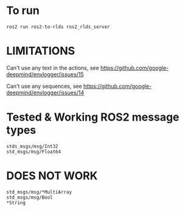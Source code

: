 # To run
`ros2 run ros2-to-rlds ros2_rlds_server`

# LIMITATIONS
Can't use any text in the actions, see https://github.com/google-deepmind/envlogger/issues/15

Can't use any sequences, see https://github.com/google-deepmind/envlogger/issues/14

# Tested & Working ROS2 message types
```
stds_msgs/msg/Int32
std_msgs/msg/Float64
```

# DOES NOT WORK
```
std_msgs/msg/*MultiArray
std_msgs/msg/Bool
*String
```